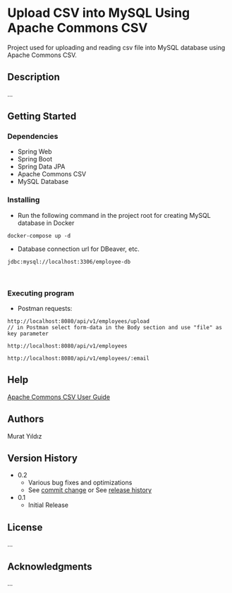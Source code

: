 # Upload CSV into MySQL Using Apache Commons CSV
Project used for uploading and reading csv file into MySQL database using Apache Commons CSV.

## Description

...

## Getting Started

### Dependencies

* Spring Web
* Spring Boot
* Spring Data JPA
* Apache Commons CSV
* MySQL Database


### Installing


* Run the following command in the project root for creating MySQL database in Docker

```
docker-compose up -d
```

* Database connection url for DBeaver, etc.

```
jdbc:mysql://localhost:3306/employee-db
```

<br/>

### Executing program

* Postman requests:

```
http://localhost:8080/api/v1/employees/upload
// in Postman select form-data in the Body section and use "file" as key parameter
```

```
http://localhost:8080/api/v1/employees
```

```
http://localhost:8080/api/v1/employees/:email
```

## Help



[Apache Commons CSV User Guide](https://commons.apache.org/proper/commons-csv/user-guide.html#Using_an_enum_to_define_a_header)


## Authors
Murat Yıldız

## Version History

* 0.2
    * Various bug fixes and optimizations
    * See [commit change]() or See [release history]()
* 0.1
    * Initial Release

## License

...

## Acknowledgments
...